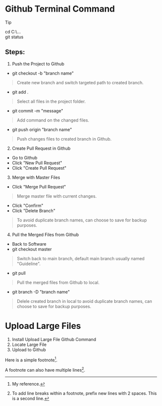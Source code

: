 # Github Terminal Command
> [!TIP]
> <span title="Switch to destination path.">cd C:\\...</span> <br> 
> <span title="Check tracked or untracked project files and the changes.">git status</span> 


## Steps: 
1. Push the Project to Github
- git checkout -b "branch name"
> Create new branch and switch targeted path to created branch. 
- git add .   
> Select all files in the project folder.
- git commit -m "message"
> Add command on the changed files.
- git push origin "branch name"
> Push changes files to created branch in Github.

2) Create Pull Request in Github 
- Go to Github 
- Click "New Pull Request" 
- Click "Create Pull Request" 

3) Merge with Master Files 
- Click "Merge Pull Request"
> Merge master file with current changes. 
- Click "Confirm"                            
- Click "Delete Branch"
> To avoid duplicate branch names, can choose to save for backup purposes.

4) Pull the Merged Files from Github 
- Back to Software 
- git checkout master
> Switch back to main branch, default main branch usually named "Guideline".
- git pull                                 
> Pull the merged files from Github to local. 
- git branch -D "branch name"
> Delele created branch in local to avoid duplicate branch names, can choose to save for backup purposes. 

# Upload Large Files 
1) Install Upload Large File Github Command
2) Locate Large File
3) Upload to Github

Here is a simple footnote[^1].

A footnote can also have multiple lines[^2].

[^1]: My reference.
[^2]: To add line breaks within a footnote, prefix new lines with 2 spaces.
  This is a second line.
